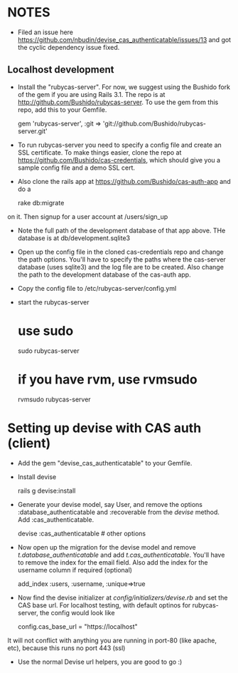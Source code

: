 NOTES
======

* Filed an issue here https://github.com/nbudin/devise_cas_authenticatable/issues/13 and got the cyclic dependency issue fixed.


Localhost development
-----------------------

* Install the "rubycas-server". For now, we suggest using the Bushido fork of the gem if you are using Rails 3.1. The repo is at http://github.com/Bushido/rubycas-server. To use the gem from this repo, add this to your Gemfile.

    gem 'rubycas-server', :git => 'git://github.com/Bushido/rubycas-server.git'

* To run rubycas-server you need to specify a config file and create an SSL certificate. To make things easier, clone the repo at <https://github.com/Bushido/cas-credentials>, which should give you a sample config file and a demo SSL cert.

* Also clone the rails app at https://github.com/Bushido/cas-auth-app and do a 

    rake db:migrate

on it. Then signup for a user account at /users/sign_up

* Note the full path of the development database of that app above. THe database is at db/development.sqlite3

* Open up the config file in the cloned cas-credentials repo and change the path options. You'll have to specify the paths where the cas-server database (uses sqlite3) and the log file are to be created. Also change the path to the development database of the cas-auth app.

* Copy the config file to /etc/rubycas-server/config.yml

* start the rubycas-server

    # use sudo
    sudo rubycas-server
    
    # if you have rvm, use rvmsudo
    rvmsudo rubycas-server



Setting up devise with CAS auth (client)
========================================

* Add the gem "devise_cas_authenticatable" to your Gemfile.

* Install devise

    rails g devise:install

* Generate your devise model, say User, and remove the options :database_authenticatable and :recoverable from the _devise_ method. Add :cas_authenticatable.

    devise :cas_authenticatable  # other options

* Now open up the migration for the devise model and remove _t.database_authenticatable_ and add _t.cas_authenticatable_. You'll have to remove the index for the email field. Also add the index for the username column if required (optional)

    add_index :users, :username, :unique=>true

* Now find the devise initializer at _config/initializers/devise.rb_ and set the CAS base url. For localhost testing, with default optinos for rubycas-server, the config would look like

    config.cas_base_url = "https://localhost"

It will not conflict with anything you are running in port-80 (like apache, etc), because this runs no port 443 (ssl)

* Use the normal Devise url helpers, you are good to go :)

